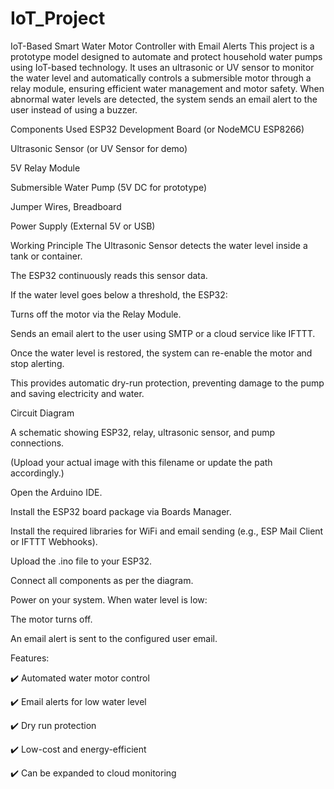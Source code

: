# IoT_Project

IoT-Based Smart Water Motor Controller with Email Alerts
This project is a prototype model designed to automate and protect household water pumps using IoT-based technology. It uses an ultrasonic or UV sensor to monitor the water level and automatically controls a submersible motor through a relay module, ensuring efficient water management and motor safety. When abnormal water levels are detected, the system sends an email alert to the user instead of using a buzzer.

Components Used
ESP32 Development Board (or NodeMCU ESP8266)

Ultrasonic Sensor (or UV Sensor for demo)

5V Relay Module

Submersible Water Pump (5V DC for prototype)

Jumper Wires, Breadboard

Power Supply (External 5V or USB)

Working Principle
The Ultrasonic Sensor detects the water level inside a tank or container.

The ESP32 continuously reads this sensor data.

If the water level goes below a threshold, the ESP32:

Turns off the motor via the Relay Module.

Sends an email alert to the user using SMTP or a cloud service like IFTTT.

Once the water level is restored, the system can re-enable the motor and stop alerting.

This provides automatic dry-run protection, preventing damage to the pump and saving electricity and water.

Circuit Diagram

A schematic showing ESP32, relay, ultrasonic sensor, and pump connections.

(Upload your actual image with this filename or update the path accordingly.)




Open the Arduino IDE.

Install the ESP32 board package via Boards Manager.

Install the required libraries for WiFi and email sending (e.g., ESP Mail Client or IFTTT Webhooks).

Upload the .ino file to your ESP32.

Connect all components as per the diagram.

Power on your system. When water level is low:

The motor turns off.

An email alert is sent to the configured user email.

Features:

✔️ Automated water motor control

✔️ Email alerts for low water level

✔️ Dry run protection

✔️ Low-cost and energy-efficient

✔️ Can be expanded to cloud monitoring

